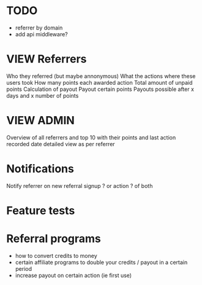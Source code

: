 # TODO
* referrer by domain
* add api middleware? 

# VIEW Referrers
Who they referred (but maybe annonymous)
What the actions where these users took
How many points each awarded action
Total amount of unpaid points
Calculation of payout
Payout certain points
Payouts possible after x days and x number of points


# VIEW ADMIN
Overview of all referrers and top 10 with their points and last action recorded date
detailed view as per referrer

# Notifications
Notify referrer on new referral signup ? or action ? of both

# Feature tests

# Referral programs
* how to convert credits to money
* certain affiliate programs to double your credits / payout in a certain period
* increase payout on certain action (ie first use)



